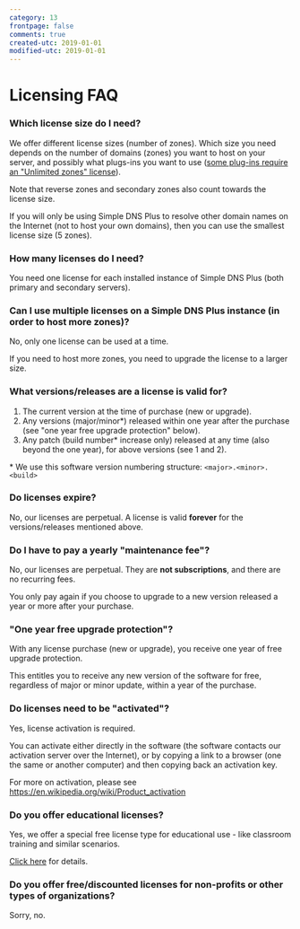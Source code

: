 ```yaml
---
category: 13
frontpage: false
comments: true
created-utc: 2019-01-01
modified-utc: 2019-01-01
---
```

# Licensing FAQ

### Which license size do I need?

We offer different license sizes (number of zones). Which size you need depends on the number of domains (zones) you want to host on your server, and possibly what plugs-ins you want to use ([some plug-ins require an "Unlimited zones" license](https://simpledns.plus/plugins#unlim)). 


Note that reverse zones and secondary zones also count towards the license size.

If you will only be using Simple DNS Plus to resolve other domain names on the Internet (not to host your own domains), then you can use the smallest license size (5 zones).

### How many licenses do I need?

You need one license for each installed instance of Simple DNS Plus (both primary and secondary servers).

### Can I use multiple licenses on a Simple DNS Plus instance (in order to host more zones)? 

No, only one license can be used at a time.

If you need to host more zones, you need to upgrade the license to a larger size.

### What versions/releases are a license is valid for?

1) The current version at the time of purchase (new or upgrade).
2) Any versions (major/minor\*) released within one year after the purchase (see "one year free upgrade protection" below).
3) Any patch (build number\* increase only) released at any time (also beyond the one year), for above versions (see 1 and 2).

\* We use this software version numbering structure:
`<major>.<minor>.<build>`

### Do licenses expire?

No, our licenses are perpetual. A license is valid **forever** for the versions/releases mentioned above.

### Do I have to pay a yearly "maintenance fee"?

No, our licenses are perpetual. They are **not subscriptions**, and there are no recurring fees. 

You only pay again if you choose to upgrade to a new version released a year or more after your purchase.

### "One year free upgrade protection"?

With any license purchase (new or upgrade), you receive one year of free upgrade protection.

This entitles you to receive any new version of the software for free, regardless of major or minor update, within a year of the purchase.

### Do licenses need to be "activated"?

Yes, license activation is required.

You can activate either directly in the software (the software contacts our activation server over the Internet), or by copying a link to a browser (one the same or another computer) and then copying back an activation key.

For more on activation, please see <https://en.wikipedia.org/wiki/Product_activation>

### Do you offer educational licenses?

Yes, we offer a special free license type for educational use - like classroom training and similar scenarios.

[Click here](/kb/48/free-educational-licenses) for details.

### Do you offer free/discounted licenses for non-profits or other types of organizations?

Sorry, no.